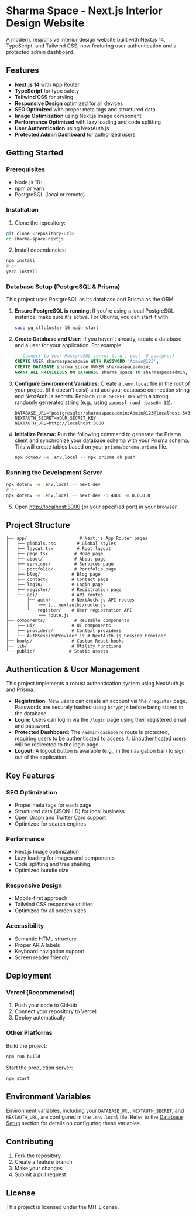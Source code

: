 # Sharma Space - Next.js Interior Design Website

A modern, responsive interior design website built with Next.js 14, TypeScript, and Tailwind CSS, now featuring user authentication and a protected admin dashboard.

## Features

- **Next.js 14** with App Router
- **TypeScript** for type safety
- **Tailwind CSS** for styling
- **Responsive Design** optimized for all devices
- **SEO Optimized** with proper meta tags and structured data
- **Image Optimization** using Next.js Image component
- **Performance Optimized** with lazy loading and code splitting
- **User Authentication** using NextAuth.js
- **Protected Admin Dashboard** for authorized users

## Getting Started

### Prerequisites

- Node.js 18+ 
- npm or yarn
- PostgreSQL (local or remote)

### Installation

1. Clone the repository:
```bash
git clone <repository-url>
cd sharma-space-nextjs
```

2. Install dependencies:
```bash
npm install
# or
yarn install
```

### Database Setup (PostgreSQL & Prisma)

This project uses PostgreSQL as its database and Prisma as the ORM.

1.  **Ensure PostgreSQL is running:** If you're using a local PostgreSQL instance, make sure it's active. For Ubuntu, you can start it with:
    ```bash
    sudo pg_ctlcluster 16 main start
    ```

2.  **Create Database and User:** If you haven't already, create a database and a user for your application. For example:
    ```sql
    -- Connect to your PostgreSQL server (e.g., psql -U postgres)
    CREATE USER sharmaspaceadmin WITH PASSWORD 'Admin@123';
    CREATE DATABASE sharma_space OWNER sharmaspaceadmin;
    GRANT ALL PRIVILEGES ON DATABASE sharma_space TO sharmaspaceadmin;
    ```

3.  **Configure Environment Variables:** Create a `.env.local` file in the root of your project (if it doesn't exist) and add your database connection string and NextAuth.js secrets. Replace `YOUR_SECRET_KEY` with a strong, randomly generated string (e.g., using `openssl rand -base64 32`).
    ```env
    DATABASE_URL="postgresql://sharmaspaceadmin:Admin@123@localhost:5432/sharma_space"
    NEXTAUTH_SECRET=YOUR_SECRET_KEY
    NEXTAUTH_URL=http://localhost:3000
    ```

4.  **Initialize Prisma:** Run the following command to generate the Prisma client and synchronize your database schema with your Prisma schema. This will create tables based on your `prisma/schema.prisma` file.
    ```bash
    npx dotenv -e .env.local -- npx prisma db push
    ```

### Running the Development Server

```bash
npx dotenv -e .env.local -- next dev
# or
npx dotenv -e .env.local -- next dev -p 4000 -H 0.0.0.0
```

5. Open [http://localhost:3000](http://localhost:3000) (or your specified port) in your browser.

## Project Structure

```
├── app/                    # Next.js App Router pages
│   ├── globals.css        # Global styles
│   ├── layout.tsx         # Root layout
│   ├── page.tsx          # Home page
│   ├── about/            # About page
│   ├── services/         # Services page
│   ├── portfolio/        # Portfolio page
│   ├── blog/            # Blog page
│   ├── contact/         # Contact page
│   ├── login/           # Login page
│   ├── register/        # Registration page
│   └── api/             # API routes
│       ├── auth/        # NextAuth.js API routes
│       │   └── [...nextauth]/route.js
│       └── register/    # User registration API
│           └── route.js
├── components/           # Reusable components
│   ├── ui/              # UI components
│   ├── providers/       # Context providers
│   └── AuthSessionProvider.js # NextAuth.js Session Provider
├── hooks/               # Custom React hooks
├── lib/                 # Utility functions
└── public/             # Static assets
```

## Authentication & User Management

This project implements a robust authentication system using NextAuth.js and Prisma.

-   **Registration:** New users can create an account via the `/register` page. Passwords are securely hashed using `bcryptjs` before being stored in the database.
-   **Login:** Users can log in via the `/login` page using their registered email and password.
-   **Protected Dashboard:** The `/admin/dashboard` route is protected, requiring users to be authenticated to access it. Unauthenticated users will be redirected to the login page.
-   **Logout:** A logout button is available (e.g., in the navigation bar) to sign out of the application.

## Key Features

### SEO Optimization
- Proper meta tags for each page
- Structured data (JSON-LD) for local business
- Open Graph and Twitter Card support
- Optimized for search engines

### Performance
- Next.js Image optimization
- Lazy loading for images and components
- Code splitting and tree shaking
- Optimized bundle size

### Responsive Design
- Mobile-first approach
- Tailwind CSS responsive utilities
- Optimized for all screen sizes

### Accessibility
- Semantic HTML structure
- Proper ARIA labels
- Keyboard navigation support
- Screen reader friendly

## Deployment

### Vercel (Recommended)

1. Push your code to GitHub
2. Connect your repository to Vercel
3. Deploy automatically

### Other Platforms

Build the project:
```bash
npm run build
```

Start the production server:
```bash
npm start
```

## Environment Variables

Environment variables, including your `DATABASE_URL`, `NEXTAUTH_SECRET`, and `NEXTAUTH_URL`, are configured in the `.env.local` file. Refer to the [Database Setup](#database-setup-postgresql--prisma) section for details on configuring these variables.

## Contributing

1. Fork the repository
2. Create a feature branch
3. Make your changes
4. Submit a pull request

## License

This project is licensed under the MIT License.
